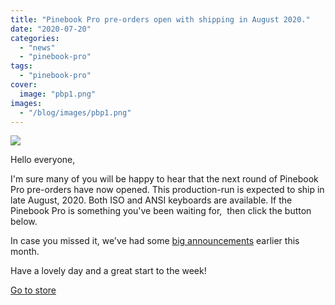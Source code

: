 ```yaml
---
title: "Pinebook Pro pre-orders open with shipping in August 2020."
date: "2020-07-20"
categories: 
  - "news"
  - "pinebook-pro"
tags: 
  - "pinebook-pro"
cover: 
  image: "pbp1.png"
images:
  - "/blog/images/pbp1.png"
---
```


![](/blog/images/pbp1.png)

Hello everyone,

I'm sure many of you will be happy to hear that the next round of Pinebook Pro pre-orders have now opened. This production-run is expected to ship in late August, 2020. Both ISO and ANSI keyboards are available. If the Pinebook Pro is something you've been waiting for,  then click the button below.

In case you missed it, we've had some [big announcements](https://www.pine64.org/2020/07/15/july-updatepmos-ce-pre-orders-and-new-pinephone-version/) earlier this month.

Have a lovely day and a great start to the week!

[Go to store](https://pine64.com/product-category/laptops/)
